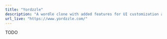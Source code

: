 ```yaml
---
title: "Yordzzle"
description: "A wordle clone with added features for UI customization and multiplayer challenges"
url_live: "https://www.yordzzle.com/"
---
```


TODO